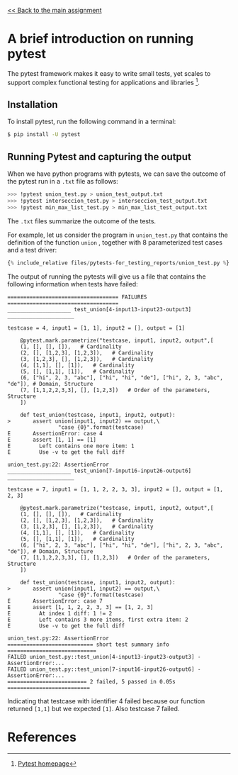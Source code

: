 [<< Back to the main assignment](nifty2022.md)

# A brief introduction on running pytest

The pytest framework makes it easy to write small tests, yet scales to support complex functional testing for applications and libraries [^1]. 

## Installation

To install pytest, run the following command in a terminal:

```bash
$ pip install -U pytest
```

## Running Pytest and capturing the output

When we have python programs with pytests, we can save the outcome of
the pytest run in a `.txt` file as follows:

```bash
>>> !pytest union_test.py > union_test_output.txt
>>> !pytest interseccion_test.py > interseccion_test_output.txt
>>> !pytest min_max_list_test.py > min_max_list_test_output.txt
```

The `.txt` files summarize the outcome of the tests.

For example, let us consider the program in `union_test.py` that
contains the definition of the function `union` , together with 8 parameterized
test cases and a test driver:

```python
{% include_relative files/pytests-for_testing_reports/union_test.py %}
```

The output of running the pytests will give us a file that contains the following information when tests have failed:
```
=================================== FAILURES ===================================
____________________ test_union[4-input13-input23-output3] _____________________

testcase = 4, input1 = [1, 1], input2 = [], output = [1]

    @pytest.mark.parametrize("testcase, input1, input2, output",[
    (1, [], [], []),   # Cardinality
    (2, [], [1,2,3], [1,2,3]),   # Cardinality
    (3, [1,2,3], [], [1,2,3]),   # Cardinality
    (4, [1,1], [], [1]),   # Cardinality
    (5, [], [1,1], [1]),   # Cardinality
    (6, ["hi", 2, 3, "abc"], ["hi", "hi", "de"], ["hi", 2, 3, "abc", "de"]), # Domain, Structure
    (7, [1,1,2,2,3,3], [], [1,2,3])   # Order of the parameters, Structure
    ])
    
    def test_union(testcase, input1, input2, output):
>       assert union(input1, input2) == output,\
                "case {0}".format(testcase)
E       AssertionError: case 4
E       assert [1, 1] == [1]
E         Left contains one more item: 1
E         Use -v to get the full diff

union_test.py:22: AssertionError
____________________ test_union[7-input16-input26-output6] _____________________

testcase = 7, input1 = [1, 1, 2, 2, 3, 3], input2 = [], output = [1, 2, 3]

    @pytest.mark.parametrize("testcase, input1, input2, output",[
    (1, [], [], []),   # Cardinality
    (2, [], [1,2,3], [1,2,3]),   # Cardinality
    (3, [1,2,3], [], [1,2,3]),   # Cardinality
    (4, [1,1], [], [1]),   # Cardinality
    (5, [], [1,1], [1]),   # Cardinality
    (6, ["hi", 2, 3, "abc"], ["hi", "hi", "de"], ["hi", 2, 3, "abc", "de"]), # Domain, Structure
    (7, [1,1,2,2,3,3], [], [1,2,3])   # Order of the parameters, Structure
    ])
    
    def test_union(testcase, input1, input2, output):
>       assert union(input1, input2) == output,\
                "case {0}".format(testcase)
E       AssertionError: case 7
E       assert [1, 1, 2, 2, 3, 3] == [1, 2, 3]
E         At index 1 diff: 1 != 2
E         Left contains 3 more items, first extra item: 2
E         Use -v to get the full diff

union_test.py:22: AssertionError
=========================== short test summary info ============================
FAILED union_test.py::test_union[4-input13-input23-output3] - AssertionError:...
FAILED union_test.py::test_union[7-input16-input26-output6] - AssertionError:...
========================= 2 failed, 5 passed in 0.05s ==========================
```

Indicating that testcase with identifier 4 failed because our function returned 
`[1,1]` but we expected `[1]`. 
Also testcase 7 failed.

# References

[^1]: [Pytest homepage](https://docs.pytest.org/en/6.2.x/contents.html)
